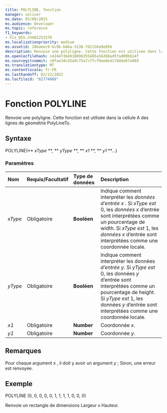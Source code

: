 ```yaml
---
title: POLYLINE, fonction
manager: soliver
ms.date: 03/09/2015
ms.audience: Developer
ms.topic: reference
f1_keywords:
- Vis_DSS.chm82251576
ms.localizationpriority: medium
ms.assetid: 10baeec9-6c9b-b4ba-3138-7d1156a9e056
description: Renvoie une polyligne. Cette fonction est utilisée dans la cellule A des lignes de géométrie PolyLineTo.
ms.openlocfilehash: c42447364918896355485a34268ad5fad09b614f
ms.sourcegitcommit: c0fae34cd3a9c75a7cffcf9ae8e417ddde07a989
ms.translationtype: MT
ms.contentlocale: fr-FR
ms.lasthandoff: 02/12/2022
ms.locfileid: "62774068"
---
```

# <a name="polyline-function"></a>Fonction POLYLINE

Renvoie une polyligne. Cette fonction est utilisée dans la cellule A des lignes de géométrie PolyLineTo. 
  
## <a name="syntax"></a>Syntaxe

POLYLINE(** *xType* **, ** *yType* **, ** *x1* **, ** *y1* **...) 
  
### <a name="parameters"></a>Paramètres

|**Nom**|**Requis/Facultatif**|**Type de données**|**Description**|
|:-----|:-----|:-----|:-----|
| _xType_ <br/> |Obligatoire  <br/> |**Booléen** <br/> |Indique comment interpréter les  _données d’entrée x_ . Si  _xType est_ 0, les  _données x_ d’entrée sont interprétées comme un pourcentage de width. Si  _xType est_ 1, les  _données x_ d’entrée sont interprétées comme une coordonnée locale. |
| _yType_ <br/> |Obligatoire  <br/> |**Booléen** <br/> |Indique comment interpréter les données  _d’entrée y_. Si  _yType est_ 0, les données  _y_ d’entrée sont interprétées comme un pourcentage de height. Si  _yType est_ 1, les données  _y_ d’entrée sont interprétées comme une coordonnée locale. |
| _x1_ <br/> |Obligatoire  <br/> |**Number** <br/> | Coordonnée  _x_. |
| _y1_ <br/> |Obligatoire  <br/> |**Number** <br/> |Coordonnée  _y_. |
   
## <a name="remarks"></a>Remarques

Pour chaque argument  *x*  , il doit y avoir un argument  *y*  ; Sinon, une erreur est renvoyée. 
  
## <a name="example"></a>Exemple

POLYLINE (0, 0, 0, 0, 0, 1, 1, 1, 1, 0, 0, 0) 
  
Renvoie un rectangle de dimensions Largeur x Hauteur. 
  

